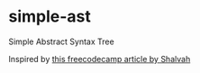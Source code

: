 # simple-ast
Simple Abstract Syntax Tree

Inspired by [this freecodecamp article by Shalvah](https://medium.freecodecamp.org/how-to-build-a-math-expression-tokenizer-using-javascript-3638d4e5fbe9)